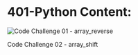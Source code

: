 # 401-Python Content:

![Code Challenge 01 - array_reverse](https://github.com/vorSherer/Py-DSnA/tree/master/py_dsna/401/challenges/array-reverse/array_reverse)

Code Challenge 02 - array_shift

